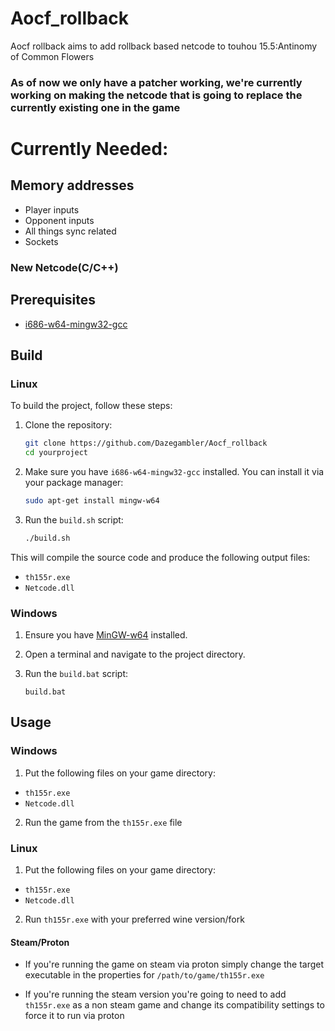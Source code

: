# Aocf_rollback

Aocf rollback aims to add rollback based netcode to touhou 15.5:Antinomy of Common Flowers

### As of now we only have a patcher working, we're currently working on making the netcode that is going to replace the currently existing one in the game

# Currently Needed:
## Memory addresses
- Player inputs
- Opponent inputs
- All things sync related
- Sockets
### New Netcode(C/C++)

## Prerequisites

- [i686-w64-mingw32-gcc](https://www.mingw-w64.org/downloads/)

## Build

### Linux

To build the project, follow these steps:

1. Clone the repository:

    ```sh
    git clone https://github.com/Dazegambler/Aocf_rollback
    cd yourproject
    ```

2. Make sure you have `i686-w64-mingw32-gcc` installed. You can install it via your package manager:

    ```sh
    sudo apt-get install mingw-w64
    ```

3. Run the `build.sh` script:

    ```sh
    ./build.sh
    ```

This will compile the source code and produce the following output files:
- `th155r.exe`
- `Netcode.dll`

### Windows

1. Ensure you have [MinGW-w64](https://mingw-w64.org/doku.php/download) installed.
2. Open a terminal and navigate to the project directory.
3. Run the `build.bat` script:

    ```batch
    build.bat
    ```
    
## Usage

### Windows
1. Put the following files on your game directory:
- `th155r.exe`
- `Netcode.dll`
2. Run the game from the `th155r.exe` file

### Linux
1. Put the following files on your game directory:
- `th155r.exe`
- `Netcode.dll`
2. Run `th155r.exe` with your preferred wine version/fork

#### Steam/Proton
- If you're running the game on steam via proton simply change the target executable in the properties for `/path/to/game/th155r.exe`

- If you're running the steam version you're going to need to add `th155r.exe` as a non steam game and change its compatibility settings to force it to run via proton
